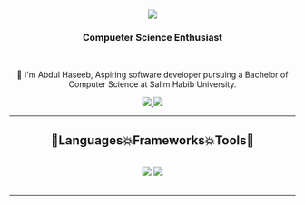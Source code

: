 <h1 align="center">
    <img src="https://readme-typing-svg.herokuapp.com/?font=Righteous&color=7e15f7&random=falsesize=35&center=true&vCenter=true&width=500&height=70&duration=2000&lines=Hi+There!+👋;+I'm+Abdul+Haseeb+👨🏻‍💻;" />
</h1>

<h3 align="center">Compueter Science Enthusiast</h3>

<br/>

<div align="center">
 
 🌱 I'm Abdul Haseeb, Aspiring software developer pursuing a Bachelor of Computer Science at Salim Habib University.

 </div>
 
<div align="center"> 
  <a href="mailto:ah046810@gmail.com">
    <img src="https://img.shields.io/badge/Gmail-6C22A6?style=for-the-badge&logo=gmail&logoColor=white" />
  </a>
  <a href="https://www.linkedin.com/in/abdul-haseeb-b1585731b/" >
    <img src="https://img.shields.io/badge/LinkedIn-0077B5?style=for-the-badge&logo=linkedin&logoColor=white" />
  </a>
</div>

 <hr/>
 
<h2 align="center">🚀Languages💥Frameworks💥Tools🚀</h2>
<br/>
<div align="center">
    <img src="https://skillicons.dev/icons?i=react,javascript,express,nodejs,vscode,github,tailwind,git" />
    <img src="https://skillicons.dev/icons?i=css,bootstrap,html,firebase,mongodb,nextjs,mysql,php,laravel" /><br>
</div>

<br/>
<hr/>
